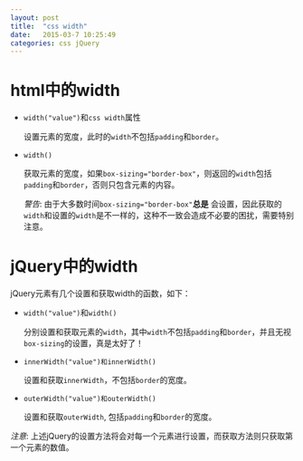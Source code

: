 ```yaml
---
layout: post
title:  "css width"
date:   2015-03-7 10:25:49
categories: css jQuery
---
```



# html中的width

* `width("value")`和`css width`属性

    设置元素的宽度，此时的`width`不包括`padding`和`border`。

* `width()`

    获取元素的宽度，如果`box-sizing="border-box"`，则返回的`width`包括`padding`和`border`，否则只包含元素的内容。

    *警告*: 由于大多数时间`box-sizing="border-box"`**总是** 会设置，因此获取的`width`和设置的`width`是不一样的，这种不一致会造成不必要的困扰，需要特别注意。

# jQuery中的width

jQuery元素有几个设置和获取width的函数，如下：

* `width("value")`和`width()`

    分别设置和获取元素的`width`，其中`width`不包括`padding`和`border`，并且无视`box-sizing`的设置，真是太好了！

* `innerWidth("value")和innerWidth()`

    设置和获取`innerWidth`，不包括`border`的宽度。

* `outerWidth("value")和outerWidth()`

    设置和获取`outerWidth`, 包括`padding`和`border`的宽度。

*注意*: 上述jQuery的设置方法将会对每一个元素进行设置，而获取方法则只获取第一个元素的数值。
